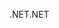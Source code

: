<span data-ttu-id="9e262-101">.NET</span><span class="sxs-lookup"><span data-stu-id="9e262-101">.NET</span></span>